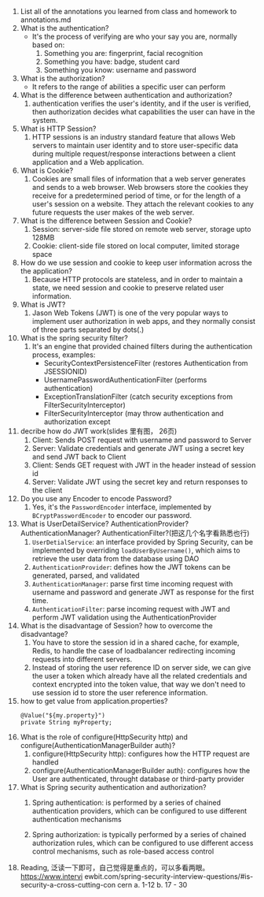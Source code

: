 1. List all of the annotations you learned from class and homework to
   annotations.md
2. What is the authentication?
   * It's the process of verifying are who your say you are, normally based on:
     1. Something you are: fingerprint, facial recognition
     2. Something you have: badge, student card
     3. Something you know: username and password
3. What is the authorization?
   * It refers to the range of abilities a specific user can perform
4. What is the difference between authentication and authorization?
   1. authentication verifies the user's identity, and if the user is verified, then authorization 
      decides what capabilities the user can have in the system.
5. What is HTTP Session?
    1. HTTP sessions is an industry standard feature that allows Web servers to maintain user identity and 
       to store user-specific data during multiple request/response interactions between a client application 
       and a Web application.
6. What is Cookie?
    1. Cookies are small files of information that a web server generates and sends to a web browser. 
      Web browsers store the cookies they receive for a predetermined period of time, or for the length of a 
    user's session on a website. They attach the relevant cookies to any future requests the user makes of the 
    web server.
7. What is the difference between Session and Cookie?
   1. Session: server-side file stored on remote web server, storage upto 128MB
   2. Cookie: client-side file stored on local computer, limited storage space
8. How do we use session and cookie to keep user information across the the
   application?
    1. Because HTTP protocols are stateless, and in order to maintain a state, we need session and cookie to
       preserve related user information.
9. What is JWT?
    1. Jason Web Tokens (JWT) is one of the very popular ways to implement user authorization in web apps,
       and they normally consist of three parts separated by dots(.)
10. What is the spring security filter?
    1. It's an engine that provided chained filters during the authentication process, examples:
        * SecurityContextPersistenceFilter (restores Authentication from JSESSIONID)
        * UsernamePasswordAuthenticationFilter (performs authentication)
        * ExceptionTranslationFilter (catch security exceptions from FilterSecurityInterceptor)
        * FilterSecurityInterceptor (may throw authentication and authorization except
11. decribe how do JWT work(slides 里有图， 26页)
    1. Client: Sends POST request with username and password to Server
    2. Server: Validate credentials and generate JWT using a secret key and send JWT back to Client
    3. Client: Sends GET request with JWT in the header instead of session id
    4. Server: Validate JWT using the secret key and return responses to the client
12. Do you use any Encoder to encode Password?
    1. Yes, it's the `PasswordEncoder` interface, implemented by `BCryptPasswordEncoder` to encoder our password.
13. What is UserDetailService? AuthenticationProvider?AuthenticationManager?
    AuthenticationFilter?(把这几个名字看熟悉也行)
    1. `UserDetialService`: an interface provided by Spring Security, can be implemented by overriding 
       `loadUserByUsername()`, which aims to retrieve the user data from the database using DAO
    2. `AuthenticationProvider`: defines how the JWT tokens can be generated, parsed, and validated
    3. `AuthenticationManager`: parse first time incoming request with username and password and generate JWT as response
       for the first time.
    4. `AuthenticationFilter`: parse incoming request with JWT and perform JWT validation using the AuthenticationProvider
14. What is the disadvantage of Session? how to overcome the disadvantage?
    1. You have to store the session id in a shared cache, for example, Redis, to handle the case of loadbalancer
       redirecting incoming requests into different servers.
    2. Instead of storing the user reference ID on server side, we can give the user a token which already have all the 
       related credentials and context encrypted into the token value, that way we don't need to use session id to store 
       the user reference information.
15. how to get value from application.properties?
     ```
     @Value("${my.property}")
     private String myProperty;
     ```
16. What is the role of configure(HttpSecurity http) and
    configure(AuthenticationManagerBuilder auth)?
    1. configure(HttpSecurity http): configures how the HTTP request are handled
    2. configure(AuthenticationManagerBuilder auth): configures how the User are authenticated, throught database
       or third-party provider
17. What is Spring security authentication and authorization?
    1. Spring authentication: is performed by a series of chained authentication providers, which can be configured 
    to use different authentication mechanisms

    2. Spring authorization: is typically performed by a series of chained authorization rules, which can be 
    configured to use different access control mechanisms, such as role-based access control
18. Reading, 泛读一下即可，自己觉得是重点的，可以多看两眼。https://www.intervi
    ewbit.com/spring-security-interview-questions/#is-security-a-cross-cutting-con
    cern
    a. 1-12
    b. 17 - 30
 
